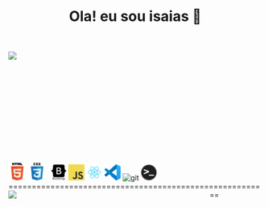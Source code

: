  <h1 align="center"> Ola! eu sou isaias 👋 </h1>
<br><br>
<img align="left" width="400" src="https://github.com/isaias-B-Oliveira/isaias-B-oliveira/assets/126277721/800542b4-90be-4132-b6ab-2f0b4c835f63" /> <br><br>
<br><br><br><br><br><br><br><br><br><br><br>
<div>
<code><img height="35" width="35" src="https://raw.githubusercontent.com/github/explore/80688e429a7d4ef2fca1e82350fe8e3517d3494d/topics/html/html.png"></code>
<code><img height="35" width="35" src="https://raw.githubusercontent.com/github/explore/80688e429a7d4ef2fca1e82350fe8e3517d3494d/topics/css/css.png"></code>
<code align="left"> <img src="https://raw.githubusercontent.com/devicons/devicon/master/icons/bootstrap/bootstrap-plain-wordmark.svg" width="30" height="32"/></code>
<code><img height="32" src="https://raw.githubusercontent.com/github/explore/80688e429a7d4ef2fca1e82350fe8e3517d3494d/topics/javascript/javascript.png"></code>
<code><img height="32" src="https://raw.githubusercontent.com/github/explore/80688e429a7d4ef2fca1e82350fe8e3517d3494d/topics/react/react.png" alt="React"/></code>
<code><img height="32" src="https://raw.githubusercontent.com/github/explore/80688e429a7d4ef2fca1e82350fe8e3517d3494d/topics/visual-studio-code/visual-studio-code.png"></code>
  <img src="https://www.vectorlogo.zone/logos/git-scm/git-scm-icon.svg" alt="git" width="30" height="32"/> 
<img height="32" src="https://raw.githubusercontent.com/github/explore/80688e429a7d4ef2fca1e82350fe8e3517d3494d/topics/terminal/terminal.png">
</div>
========================================================

<a href="https://github.com/Gurupreet">
  <img align="left" width="400"  src="https://github-readme-stats.vercel.app/api/top-langs/?username=isaias-B-oliveira&theme=dracula&hide_langs_below=1" />
</a>
<br>
<br>



<!--<code><img height="32" src="https://raw.githubusercontent.com/github/explore/80688e429a7d4ef2fca1e82350fe8e3517d3494d/topics/git/git.png"></code>-->

<!-- <a href="https://github.com/Gurupreet">
 <img align="center" src="https://github-readme-stats.vercel.app/api?username=isaias-B-oliveira&show_icons=true&theme=dracula&line_height=27" alt="**SEU NOME** github stats"/>
</a> --> 
<br>



